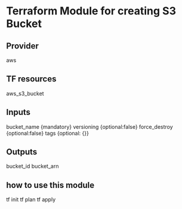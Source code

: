 # Terraform Module for creating S3 Bucket

## Provider  
aws

## TF resources
aws_s3_bucket

## Inputs
bucket_name {mandatory}
versioning {optional:false}
force_destroy {optional:false}
tags {optional: {}}

## Outputs
bucket_id
bucket_arn

## how to use this module
tf init
tf plan
tf apply